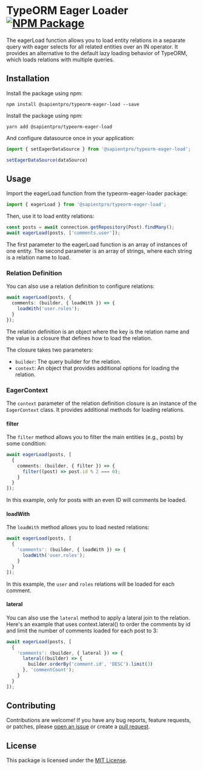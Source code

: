 TypeORM Eager Loader
[![NPM Package](https://img.shields.io/npm/v/@sapientpro/typeorm-eager-load.svg)](https://www.npmjs.org/package/@sapientpro/typeorm-eager-load)
================

The eagerLoad function allows you to load entity relations in a separate query with eager selects for all related entities over an IN operator. It provides an alternative to the default lazy loading behavior of TypeORM, which loads relations with multiple queries.


## Installation

Install the package using npm:

```
npm install @sapientpro/typeorm-eager-load --save
```

Install the package using npm:
```
yarn add @sapientpro/typeorm-eager-load
```

And configure datasource once in your application:

```typescript
import { setEagerDataSource } from '@sapientpro/typeorm-eager-load';

setEagerDataSource(dataSource)
```

## Usage

Import the eagerLoad function from the typeorm-eager-loader package:

```typescript
import { eagerLoad } from '@sapientpro/typeorm-eager-load';
```
Then, use it to load entity relations:

```typescript
const posts = await connection.getRepository(Post).findMany();
await eagerLoad(posts, ['comments.user']);
```

The first parameter to the eagerLoad function is an array of instances of one entity. The second parameter is an array of strings, where each string is a relation name to load.

### Relation Definition

You can also use a relation definition to configure relations:

```typescript
await eagerLoad(posts, {
  comments: (builder, { loadWith }) => {
    loadWith('user.roles');
  }
});
```

The relation definition is an object where the key is the relation name and the value is a closure that defines how to load the relation.

The closure takes two parameters:

- `builder`: The query builder for the relation.
- `context`: An object that provides additional options for loading the relation.

### EagerContext

The `context` parameter of the relation definition closure is an instance of the `EagerContext` class. It provides additional methods for loading relations.

#### filter

The `filter` method allows you to filter the main entities (e.g., posts) by some condition:

```typescript
await eagerLoad(posts, [
  {
    comments: (builder, { filter }) => {
      filter((post) => post.id % 2 === 0);
    }
  }
]);
```

In this example, only for posts with an even ID will comments be loaded.

#### loadWith

The `loadWith` method allows you to load nested relations:

```typescript
await eagerLoad(posts, [
  {
    'comments': (builder, { loadWith }) => {
      loadWith('user.roles');
    }
  }
]);
```

In this example, the `user` and `roles` relations will be loaded for each comment.

#### lateral

You can also use the `lateral` method to apply a lateral join to the relation. Here's an example that uses context.lateral() to order the comments by id and limit the number of comments loaded for each post to 3:

```typescript
await eagerLoad(posts, [
  {
    'comments': (builder, { lateral }) => {
      lateral((builder) => {
        builder.orderBy('comment.id', 'DESC').limit(3)
      }, 'commentCount');
    }
  }
]);
```

## Contributing
Contributions are welcome! If you have any bug reports, feature requests, or patches, please [open an issue](https://github.com/sapientpro/typeorm-eager-loader/issues) or create a [pull request](https://github.com/sapientpro/typeorm-eager-loader/pulls).

## License
This package is licensed under the [MIT License](https://github.com/sapientpro/typeorm-eager-loader/blob/master/LICENSE).







